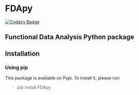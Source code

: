 FDApy
=====

[![Codacy Badge](https://api.codacy.com/project/badge/Grade/4e0f847482dc40e6a3090ddc08edd350)](https://app.codacy.com/manual/StevenGolovkine/FDApy?utm_source=github.com&utm_medium=referral&utm_content=StevenGolovkine/FDApy&utm_campaign=Badge_Grade_Dashboard)

## Functional Data Analysis Python package


## Installation

### Using pip

This package is available on Pypi. To install it, please run:
> pip install FDApy

